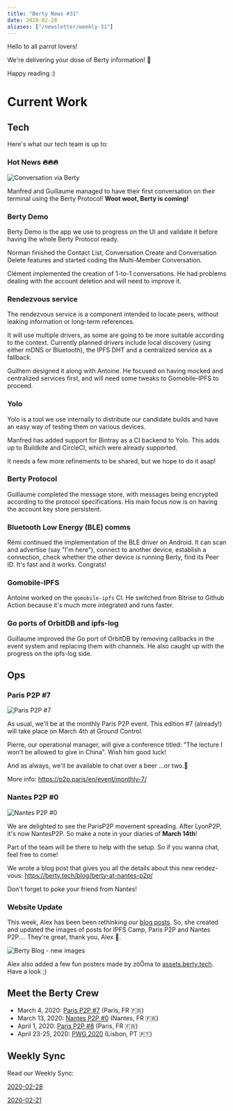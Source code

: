 ```yaml
---
title: "Berty News #31"
date: 2020-02-28
aliases: ["/newsletter/weekly-31"]
---
```


Hello to all parrot lovers! 

We're delivering your dose of Berty information! :100: 

Happy reading :)


# Current Work


## Tech

Here's what our tech team is up to: 


### Hot News 🔥🔥🔥

![Conversation via Berty](Capture-d-e-cran-2020-02-28-a-14-34-03.jpg)

Manfred and Guillaume managed to have their first conversation on their terminal using the Berty Protocol! **Woot woot, Berty is coming!**

### Berty Demo 

Berty Demo is the app we use to progress on the UI and validate it before having the whole Berty Protocol ready.

Norman finished the Contact List, Conversation Create and Conversation Delete features and started coding the Multi-Member Conversation. 

Clément implemented the creation of 1-to-1 conversations. He had problems dealing with the account deletion and will need to improve it.

### Rendezvous service

The rendezvous service is a component intended to locate peers, without leaking information or long-term references.

It will use multiple drivers, as some are going to be more suitable according to the context. Currently planned drivers include local discovery (using either mDNS or Bluetooth), the IPFS DHT and a centralized service as a fallback. 

Guilhem designed it along with Antoine. He focused on having mocked and centralized services first, and will need some tweaks to Gomobile-IPFS to proceed.

### Yolo 

Yolo is a tool we use internally to distribute our candidate builds and have an easy way of testing them on various devices.

Manfred has added support for Bintray as a CI backend to Yolo. This adds up to Buildkite and CircleCI, which were already supported.

It needs a few more refinements to be shared, but we hope to do it asap!


### Berty Protocol

Guillaume completed the message store, with messages being encrypted according to the protocol specifications. His main focus now is on having the account key store persistent.


### Bluetooth Low Energy (BLE) comms

Rémi continued the implementation of the BLE driver on Android. It can scan and advertise (say "I'm here"), connect to another device, establish a connection, check whether the other device is running Berty, find its Peer ID. It's fast and it works. Congrats! 


### Gomobile-IPFS

Antoine worked on the `gomobile-ipfs` CI. He switched from Bitrise to Github Action because it's much more integrated and runs faster. 


### Go ports of OrbitDB and ipfs-log

Guillaume improved the Go port of OrbitDB by removing callbacks in the event system and replacing them with channels. He also caught up with the progress on the ipfs-log side.

## Ops


### Paris P2P #7

![Paris P2P #7](Capture-d-e-cran-2020-02-28-a-14-11-05.png)

As usual, we'll be at the monthly Paris P2P event. This edition #7 (already!) will take place on March 4th at Ground Control. 

Pierre, our operational manager, will give a conference titled: "The lecture I won't be allowed to give in China". Wish him good luck! 

And as always, we'll be available to chat over a beer ...or two.🍻

More info: https://p2p.paris/en/event/monthly-7/ 


### Nantes P2P #0

![Nantes P2P #0](Nantes-P2-P.png)

We are delighted to see the ParisP2P movement spreading. After LyonP2P, it's now NantesP2P. So make a note in your diaries of **March 14th**! 

Part of the team will be there to help with the setup. So if you wanna chat, feel free to come! 

We wrote a blog post that gives you all the details about this new rendez-vous: https://berty.tech/blog/berty-at-nantes-p2p/

Don't forget to poke your friend from Nantes! 


### Website Update

This week, Alex has been been rethinking our [blog posts](https://berty.tech/blog). So, she created and updated the images of posts for IPFS Camp, Paris P2P and Nantes P2P....
They're great, thank you, Alex 👏. 

![Berty Blog - new images](website-berty.png)


Alex also added a few fun posters made by zöÔma to [assets.berty.tech](https://assets.berty.tech/). Have a look ;) 



## Meet the Berty Crew

* March 4, 2020: [Paris P2P #7](https://p2p.paris/en/event/monthly-7/) (Paris, FR 🇫🇷)
* March 13, 2020: [Nantes P2P #0](https://www.meetup.com/fr-FR/France-P2P/events/265590853/) (Nantes, FR 🇫🇷)
* April 1, 2020: [Paris P2P #8](https://p2p.paris/en/event/monthly-8/) (Paris, FR 🇫🇷)
* April 23-25, 2020: [PWG 2020](https://www.worldgathering.planetiers.com/) (Lisbon, PT 🇵🇹)


## Weekly Sync

Read our Weekly Sync: 

[2020-02-28](https://github.com/berty/mgmt/blob/master/meeting-notes/2020/Q1/2020-02-28--staff-team-weekly-sync.md)

[2020-02-21](https://github.com/berty/mgmt/blob/master/meeting-notes/2020/Q1/2020-02-21--staff-team-weekly-sync.md)


